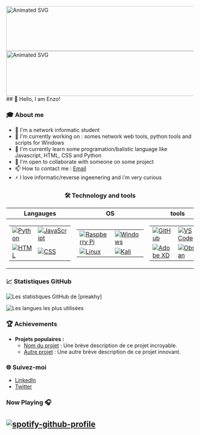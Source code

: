 <img src="https://github.com/preakhy/preakhy/blob/main/asset/animated_wave.svg" alt="Animated SVG" width="900" height="120">
<img src="https://github.com/preakhy/preakhy/blob/main/welcome.svg" alt="Animated SVG" width="900" height="120">
## 👋 Hello, I am Enzo!

### 🎓 About me
- 📖 I'm a network informatic student
- 🔭 I'm currently working on : somes network web tools, python tools and scripts for Windows
- 🌱 I'm currently learn some programation/balistic language like Javascript, HTML, CSS and Python
- 👯 I'm open to collaborate with someone on some project
- 📫 How to contact me : [Email](mailto:enzo.plesi49@gmail.com)
- ⚡ I love informatic/reverse ingeenering and i'm very curious

<div align="center">
  
### 🛠️ Technology and tools

| **Langauges** | **OS** | **tools** |
|--------------|----------------|------------|
| <table><tr><td>[![Python](https://skillicons.dev/icons?i=python)](https://www.python.org)</td><td>[![JavaScript](https://skillicons.dev/icons?i=js)](https://developer.mozilla.org/en-US/docs/Web/JavaScript)</td></tr><tr><td>[![HTML](https://skillicons.dev/icons?i=html)](https://developer.mozilla.org/en-US/docs/Web/HTML)</td><td>[![CSS](https://skillicons.dev/icons?i=css)](https://developer.mozilla.org/en-US/docs/Web/CSS)</td></tr></table> | <table><tr><td>[![Raspberry Pi](https://skillicons.dev/icons?i=raspberrypi)](https://www.raspberrypi.org)</td><td>[![Windows](https://skillicons.dev/icons?i=windows)](https://www.microsoft.com/en-us/windows)</td></tr><tr><td>[![Linux](https://skillicons.dev/icons?i=linux)](https://www.kernel.org)</td><td>[![Kali](https://skillicons.dev/icons?i=kali)](https://www.kali.org)</td></tr></table> | <table><tr><td>[![GitHub](https://skillicons.dev/icons?i=github)](https://github.com)</td><td>[![VS Code](https://skillicons.dev/icons?i=vscode)](https://code.visualstudio.com)</td></tr><tr><td>[![Adobe XD](https://skillicons.dev/icons?i=xd)](https://www.adobe.com/products/xd.html)</td><td>[![Obsidian](https://skillicons.dev/icons?i=obsidian)](https://obsidian.md)</td></tr></table> |

</div>


### 📈 Statistiques GitHub
![Les statistiques GitHub de [preakhy]](https://github-readme-stats.vercel.app/api?username=preakhy&show_icons=true&theme=radical)

![Les langues les plus utilisées](https://github-readme-stats.vercel.app/api/top-langs/?username=preakhy&layout=compact&theme=radical)

### 🏆 Achievements
- **Projets populaires :**
  - [Nom du projet](https://github.com/votre_nom/projet) : Une brève description de ce projet incroyable.
  - [Autre projet](https://github.com/votre_nom/other_project) : Une autre brève description de ce projet innovant.

### 🌐 Suivez-moi
- [LinkedIn](https://www.linkedin.com/in/votre_nom)
- [Twitter](https://twitter.com/votre_nom)

### Now Playing 🎧

[![spotify-github-profile](https://spotify-github-profile.kittinanx.com/api/view?uid=i59vhe9ryuluce0pcq61vopgd&cover_image=false&theme=default&show_offline=false&background_color=080808&interchange=true)](https://spotify-github-profile.kittinanx.com/api/view?uid=i59vhe9ryuluce0pcq61vopgd&redirect=true)
---
